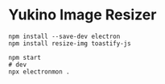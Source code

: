 # Yukino Image Resizer

```shell
npm install --save-dev electron
npm install resize-img toastify-js
```

```shell
npm start
# dev
npx electronmon .
```